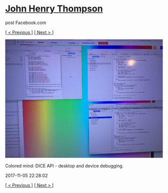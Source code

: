 # [John Henry Thompson](../README.md)
post Facebook.com

[[ < Previous ]](2017-11-08-2.md) [[ Next > ]](2017-11-05-2.md)

[![](../media/2017-11-05/Timeline-Photos-Colored-mind-DICE-API-desktop-and-device-debuggi.jpg)](../README.md)

Colored mind: DICE API - desktop and device debugging.

2017-11-05 22:28:02

[[ < Previous ]](2017-11-08-2.md) [[ Next > ]](2017-11-05-2.md)